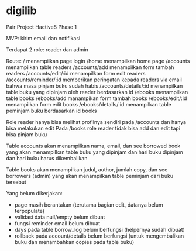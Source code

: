 # digilib

Pair Project Hactive8 Phase 1

MVP: kirim email dan notifikasi

Terdapat 2 role: reader dan admin

Route:
/ menampilkan page login
/home menampilkan home page
/accounts menampilkan table readers
/accounts/add menampilkan form tambah readers
/accounts/edit/:id menampilkan form edit readers
/accounts/reminder/:id memberikan peringatan kepada readers via email bahwa masa pinjam buku sudah habis
/accounts/details/:id menampilkan table buku yang dipinjam oleh reader berdasarkan id
/ebooks menampilkan table books
/ebooks/add manampikan form tambah books
/ebooks/edit/:id menampilkan form edit books
/ebooks/details/:id menampilkan table peminjam buku berdasarkan id books

Role reader hanya bisa melihat profilnya sendiri pada /accounts dan hanya bisa melakukan edit
Pada /books role reader tidak bisa add dan edit tapi bisa pinjam buku

Table accounts akan menampilkan nama, email, dan see borrowed book yang akan menampilkan table buku yang dipinjam dan hari buku dipinjam dan hari buku harus dikembalikan

Table books akan menampilkan judul, author, jumlah copy, dan see borrowers (admin) yang akan menampilkan table peminjam dari buku tersebut

Yang belum dikerjakan:

- page masih berantakan (terutama bagian edit, datanya belum terpopulate)
- validasi data null/empty belum dibuat
- fungsi reminder email belum dibuat
- days pada table borrow_log belum berfungsi (helpernya sudah dibuat)
- rollback pada account/details belum berfungsi (untuk mengembalikan buku dan menambahkan copies pada table buku)
